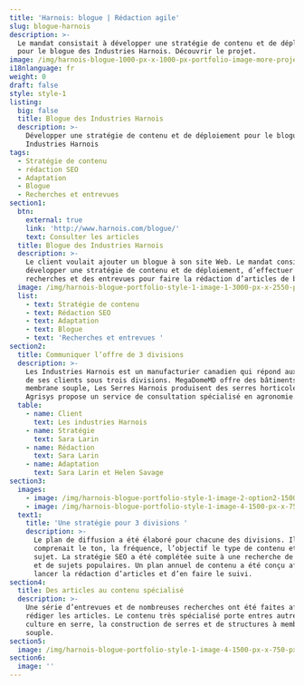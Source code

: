 ```yaml
---
title: 'Harnois: blogue | Rédaction agile'
slug: blogue-harnois
description: >-
  Le mandat consistait à développer une stratégie de contenu et de déploiement
  pour le blogue des Industries Harnois. Découvrir le projet.
image: /img/harnois-blogue-1000-px-x-1000-px-portfolio-image-more-projects.png
i18nlanguage: fr
weight: 0
draft: false
style: style-1
listing:
  big: false
  title: Blogue des Industries Harnois
  description: >-
    Développer une stratégie de contenu et de déploiement pour le blogue des
    Industries Harnois
tags:
  - Stratégie de contenu
  - rédaction SEO
  - Adaptation
  - Blogue
  - Recherches et entrevues
section1:
  btn:
    external: true
    link: 'http://www.harnois.com/blogue/'
    text: Consulter les articles
  title: Blogue des Industries Harnois
  description: >-
    Le client voulait ajouter un blogue à son site Web. Le mandat consistait à
    développer une stratégie de contenu et de déploiement, d’effectuer des
    recherches et des entrevues pour faire la rédaction d’articles de blogue.
  image: /img/harnois-blogue-portfolio-style-1-image-1-3000-px-x-2550-px.png
  list:
    - text: Stratégie de contenu
    - text: Rédaction SEO
    - text: Adaptation
    - text: Blogue
    - text: 'Recherches et entrevues '
section2:
  title: Communiquer l’offre de 3 divisions
  description: >-
    Les Industries Harnois est un manufacturier canadien qui répond aux besoins
    de ses clients sous trois divisions. MegaDomeMD offre des bâtiments à
    membrane souple, Les Serres Harnois produisent des serres horticoles et
    Agrisys propose un service de consultation spécialisé en agronomie. 
  table:
    - name: Client
      text: Les industries Harnois
    - name: Stratégie
      text: Sara Larin
    - name: Rédaction
      text: Sara Larin
    - name: Adaptation
      text: Sara Larin et Helen Savage
section3:
  images:
    - image: /img/harnois-blogue-portfolio-style-1-image-2-option2-1500.jpg
    - image: /img/harnois-blogue-portfolio-style-1-image-4-1500-px-x-750-px-2.png
  text1:
    title: 'Une stratégie pour 3 divisions '
    description: >-
      Le plan de diffusion a été élaboré pour chacune des divisions. Il
      comprenait le ton, la fréquence, l’objectif le type de contenu et le
      sujet. La stratégie SEO a été complétée suite à une recherche de mots clés
      et de sujets populaires. Un plan annuel de contenu a été conçu afin de
      lancer la rédaction d’articles et d’en faire le suivi. 
section4:
  title: Des articles au contenu spécialisé
  description: >-
    Une série d’entrevues et de nombreuses recherches ont été faites afin de
    rédiger les articles. Le contenu très spécialisé porte entres autres sur la
    culture en serre, la construction de serres et de structures à membrane
    souple.
section5:
  image: /img/harnois-blogue-portfolio-style-1-image-4-1500-px-x-750-px.jpg
section6:
  image: ''
---
```


